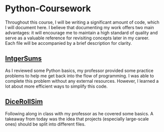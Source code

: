# Python-Coursework
Throughout this course, I will be writing a significant amount of code, which I will document here. I believe that documenting my work offers two main advantages: it will encourage me to maintain a high standard of quality and serve as a valuable reference for revisiting concepts later in my career. Each file will be accompanied by a brief description for clarity.

## [IntgerSums](integersums.py)
As I reviewed some Python basics, my professor provided some practice problems to help me get back into the flow of programming. I was able to complete this problem without any external resources. However, I learned a lot about more efficient ways to simplify this code.


## [DiceRollSim](DiceRollSim)
Following along in class with my professor as he covered some basics. A takeaway from today was the idea that projects (especially large-scale ones) should be split into different files. 
